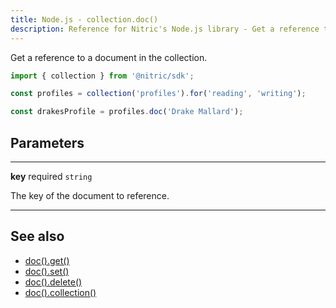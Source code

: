 ```yaml
---
title: Node.js - collection.doc()
description: Reference for Nitric's Node.js library - Get a reference to a document in the collection.
---
```


Get a reference to a document in the collection.

```javascript
import { collection } from '@nitric/sdk';

const profiles = collection('profiles').for('reading', 'writing');

const drakesProfile = profiles.doc('Drake Mallard');
```

## Parameters

---

**key** required `string`

The key of the document to reference.

---

## See also

- [doc().get()](./collection-doc-get.md)
- [doc().set()](./collection-doc-set.md)
- [doc().delete()](./collection-doc-delete.md)
- [doc().collection()](./collection-doc-collection.md)
